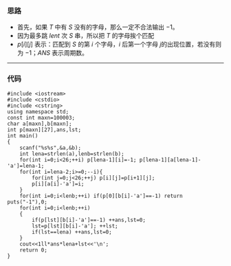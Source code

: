 ### 思路
- 首先，如果 $T$ 中有 $S$ 没有的字母，那么一定不合法输出 $-1$。
- 因为最多跳 $lent$ 次 $S$ 串，所以把 $T$ 的字母挨个匹配
- $p[i][j]$ 表示：匹配到 $S$ 的第 $i$ 个字母，$i$ 后第一个字母 $j$的出现位置，若没有则为 $-1$；$ANS$ 表示周期数。

------------------
### 代码
```
#include <iostream>
#include <cstdio>
#include <cstring>
using namespace std;
const int maxn=100003;
char a[maxn],b[maxn];
int p[maxn][27],ans,lst;
int main()
{
	scanf("%s%s",&a,&b);
	int lena=strlen(a),lenb=strlen(b);
	for(int i=0;i<26;++i) p[lena-1][i]=-1; p[lena-1][a[lena-1]-'a']=lena-1;
	for(int i=lena-2;i>=0;--i){
		for(int j=0;j<26;++j) p[i][j]=p[i+1][j];
		p[i][a[i]-'a']=i;
	}
	for(int i=0;i<lenb;++i) if(p[0][b[i]-'a']==-1) return puts("-1"),0;
	for(int i=0;i<lenb;++i)
	{
		if(p[lst][b[i]-'a']==-1) ++ans,lst=0;
		lst=p[lst][b[i]-'a']; ++lst;
		if(lst==lena) ++ans,lst=0;
	}
	cout<<1ll*ans*lena+lst<<'\n';
	return 0;
}
```